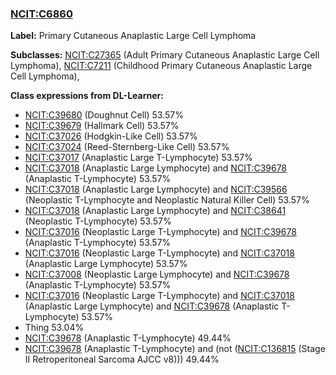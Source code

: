 
### [NCIT:C6860](http://purl.obolibrary.org/obo/NCIT_C6860)
**Label:** Primary Cutaneous Anaplastic Large Cell Lymphoma

**Subclasses:** [NCIT:C27365](http://purl.obolibrary.org/obo/NCIT_C27365) (Adult Primary Cutaneous Anaplastic Large Cell Lymphoma), [NCIT:C7211](http://purl.obolibrary.org/obo/NCIT_C7211) (Childhood Primary Cutaneous Anaplastic Large Cell Lymphoma), 

**Class expressions from DL-Learner:**

- [NCIT:C39680](http://purl.obolibrary.org/obo/NCIT_C39680) (Doughnut Cell) 53.57%
- [NCIT:C39679](http://purl.obolibrary.org/obo/NCIT_C39679) (Hallmark Cell) 53.57%
- [NCIT:C37026](http://purl.obolibrary.org/obo/NCIT_C37026) (Hodgkin-Like Cell) 53.57%
- [NCIT:C37024](http://purl.obolibrary.org/obo/NCIT_C37024) (Reed-Sternberg-Like Cell) 53.57%
- [NCIT:C37017](http://purl.obolibrary.org/obo/NCIT_C37017) (Anaplastic Large T-Lymphocyte) 53.57%
- [NCIT:C37018](http://purl.obolibrary.org/obo/NCIT_C37018) (Anaplastic Large Lymphocyte) and [NCIT:C39678](http://purl.obolibrary.org/obo/NCIT_C39678) (Anaplastic T-Lymphocyte) 53.57%
- [NCIT:C37018](http://purl.obolibrary.org/obo/NCIT_C37018) (Anaplastic Large Lymphocyte) and [NCIT:C39566](http://purl.obolibrary.org/obo/NCIT_C39566) (Neoplastic T-Lymphocyte and Neoplastic Natural Killer Cell) 53.57%
- [NCIT:C37018](http://purl.obolibrary.org/obo/NCIT_C37018) (Anaplastic Large Lymphocyte) and [NCIT:C38641](http://purl.obolibrary.org/obo/NCIT_C38641) (Neoplastic T-Lymphocyte) 53.57%
- [NCIT:C37016](http://purl.obolibrary.org/obo/NCIT_C37016) (Neoplastic Large T-Lymphocyte) and [NCIT:C39678](http://purl.obolibrary.org/obo/NCIT_C39678) (Anaplastic T-Lymphocyte) 53.57%
- [NCIT:C37016](http://purl.obolibrary.org/obo/NCIT_C37016) (Neoplastic Large T-Lymphocyte) and [NCIT:C37018](http://purl.obolibrary.org/obo/NCIT_C37018) (Anaplastic Large Lymphocyte) 53.57%
- [NCIT:C37008](http://purl.obolibrary.org/obo/NCIT_C37008) (Neoplastic Large Lymphocyte) and [NCIT:C39678](http://purl.obolibrary.org/obo/NCIT_C39678) (Anaplastic T-Lymphocyte) 53.57%
- [NCIT:C37016](http://purl.obolibrary.org/obo/NCIT_C37016) (Neoplastic Large T-Lymphocyte) and [NCIT:C37018](http://purl.obolibrary.org/obo/NCIT_C37018) (Anaplastic Large Lymphocyte) and [NCIT:C39678](http://purl.obolibrary.org/obo/NCIT_C39678) (Anaplastic T-Lymphocyte) 53.57%
- Thing 53.04%
- [NCIT:C39678](http://purl.obolibrary.org/obo/NCIT_C39678) (Anaplastic T-Lymphocyte) 49.44%
- [NCIT:C39678](http://purl.obolibrary.org/obo/NCIT_C39678) (Anaplastic T-Lymphocyte) and (not ([NCIT:C136815](http://purl.obolibrary.org/obo/NCIT_C136815) (Stage II Retroperitoneal Sarcoma AJCC v8))) 49.44%


